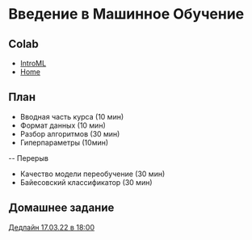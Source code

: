 # Введение в Машинное Обучение

## Colab
* [IntroML](https://colab.research.google.com/github/samstikhin/ml2022/blob/master/01-IntroML/IntroML.ipynb)
* [Home](https://colab.research.google.com/github/samstikhin/ml2022/blob/master/01-IntroML/HomeIntroML.ipynb)


## План
* Вводная часть курса (10 мин)
* Формат данных (10 мин)
* Разбор алгоритмов (30 мин)
* Гиперпараметры (10мин)

-- Перерыв
* Качество модели переобучение (30 мин)
* Байесовский классификатор (30 мин)


## Домашнее задание
[Дедлайн 17.03.22 в 18:00](https://ulearn.me/course/ml/Pervoe_obuchenie_81c95dbe-44a2-4dfa-93bb-4a23a0a30794)
